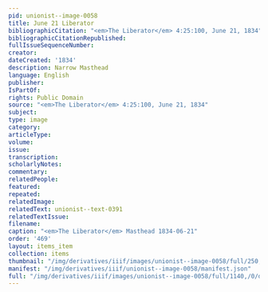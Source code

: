 ```yaml
---
pid: unionist--image-0058
title: June 21 Liberator
bibliographicCitation: "<em>The Liberator</em> 4:25:100, June 21, 1834"
bibliographicCitationRepublished: 
fullIssueSequenceNumber: 
creator: 
dateCreated: '1834'
description: Narrow Masthead
language: English
publisher: 
IsPartOf: 
rights: Public Domain
source: "<em>The Liberator</em> 4:25:100, June 21, 1834"
subject: 
type: image
category: 
articleType: 
volume: 
issue: 
transcription: 
scholarlyNotes: 
commentary: 
relatedPeople: 
featured: 
repeated: 
relatedImage: 
relatedText: unionist--text-0391
relatedTextIssue: 
filename: 
caption: "<em>The Liberator</em> Masthead 1834-06-21"
order: '469'
layout: items_item
collection: items
thumbnail: "/img/derivatives/iiif/images/unionist--image-0058/full/250,/0/default.jpg"
manifest: "/img/derivatives/iiif/unionist--image-0058/manifest.json"
full: "/img/derivatives/iiif/images/unionist--image-0058/full/1140,/0/default.jpg"
---
```

